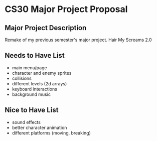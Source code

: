 # CS30 Major Project Proposal

## Major Project Description

Remake of my previous semester's major project. Hair My Screams 2.0

## Needs to Have List

- main menu/page
- character and enemy sprites
- collisions 
- different levels (2d arrays)
- keyboard interactions
- background music

## Nice to Have List

- sound effects
- better character animation
- different platforms (moving, breaking)
